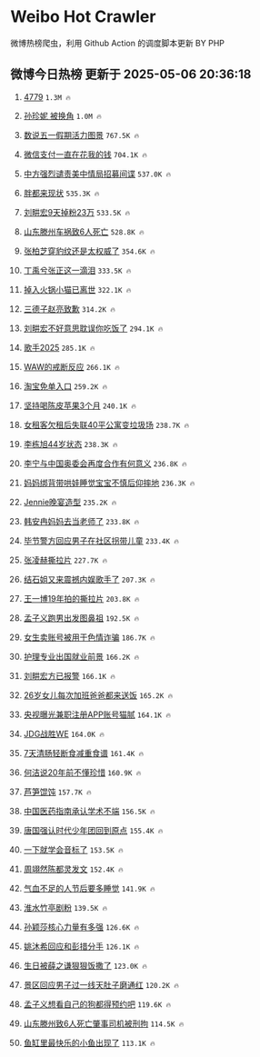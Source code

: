 # Weibo Hot Crawler 



微博热榜爬虫，利用 Github Action 的调度脚本更新 BY PHP 


## 微博今日热榜 更新于 2025-05-06 20:36:18 
1. [4779](https://s.weibo.com/weibo?q=4779&t=31&band_rank=1&Refer=top) `1.3M 🔥` 

1. [孙珍妮 被换角](https://s.weibo.com/weibo?q=%E5%AD%99%E7%8F%8D%E5%A6%AE%20%E8%A2%AB%E6%8D%A2%E8%A7%92&t=31&band_rank=2&Refer=top) `1.0M 🔥` 

1. [数说五一假期活力图景](https://s.weibo.com/weibo?q=%23%E6%95%B0%E8%AF%B4%E4%BA%94%E4%B8%80%E5%81%87%E6%9C%9F%E6%B4%BB%E5%8A%9B%E5%9B%BE%E6%99%AF%23&t=31&band_rank=3&Refer=top) `767.5K 🔥` 

1. [微信支付一直在花我的钱](https://s.weibo.com/weibo?q=%E5%BE%AE%E4%BF%A1%E6%94%AF%E4%BB%98%E4%B8%80%E7%9B%B4%E5%9C%A8%E8%8A%B1%E6%88%91%E7%9A%84%E9%92%B1&t=31&band_rank=4&Refer=top) `704.1K 🔥` 

1. [中方强烈谴责美中情局招募间谍](https://s.weibo.com/weibo?q=%23%E4%B8%AD%E6%96%B9%E5%BC%BA%E7%83%88%E8%B0%B4%E8%B4%A3%E7%BE%8E%E4%B8%AD%E6%83%85%E5%B1%80%E6%8B%9B%E5%8B%9F%E9%97%B4%E8%B0%8D%23&t=31&band_rank=5&Refer=top) `537.0K 🔥` 

1. [胖都来现状](https://s.weibo.com/weibo?q=%E8%83%96%E9%83%BD%E6%9D%A5%E7%8E%B0%E7%8A%B6&t=31&band_rank=6&Refer=top) `535.3K 🔥` 

1. [刘畊宏9天掉粉23万](https://s.weibo.com/weibo?q=%23%E5%88%98%E7%95%8A%E5%AE%8F9%E5%A4%A9%E6%8E%89%E7%B2%8923%E4%B8%87%23&t=31&band_rank=7&Refer=top) `533.5K 🔥` 

1. [山东滕州车祸致6人死亡](https://s.weibo.com/weibo?q=%23%E5%B1%B1%E4%B8%9C%E6%BB%95%E5%B7%9E%E8%BD%A6%E7%A5%B8%E8%87%B46%E4%BA%BA%E6%AD%BB%E4%BA%A1%23&t=31&band_rank=8&Refer=top) `528.8K 🔥` 

1. [张柏芝穿豹纹还是太权威了](https://s.weibo.com/weibo?q=%E5%BC%A0%E6%9F%8F%E8%8A%9D%E7%A9%BF%E8%B1%B9%E7%BA%B9%E8%BF%98%E6%98%AF%E5%A4%AA%E6%9D%83%E5%A8%81%E4%BA%86&t=31&band_rank=9&Refer=top) `354.6K 🔥` 

1. [丁禹兮张正这一滴泪](https://s.weibo.com/weibo?q=%23%E4%B8%81%E7%A6%B9%E5%85%AE%E5%BC%A0%E6%AD%A3%E8%BF%99%E4%B8%80%E6%BB%B4%E6%B3%AA%23&t=31&band_rank=10&Refer=top) `333.5K 🔥` 

1. [掉入火锅小猫已离世](https://s.weibo.com/weibo?q=%23%E6%8E%89%E5%85%A5%E7%81%AB%E9%94%85%E5%B0%8F%E7%8C%AB%E5%B7%B2%E7%A6%BB%E4%B8%96%23&t=31&band_rank=11&Refer=top) `322.1K 🔥` 

1. [三德子赵亮致歉](https://s.weibo.com/weibo?q=%23%E4%B8%89%E5%BE%B7%E5%AD%90%E8%B5%B5%E4%BA%AE%E8%87%B4%E6%AD%89%23&t=31&band_rank=12&Refer=top) `314.2K 🔥` 

1. [刘畊宏不好意思耽误你吃饭了](https://s.weibo.com/weibo?q=%23%E5%88%98%E7%95%8A%E5%AE%8F%E4%B8%8D%E5%A5%BD%E6%84%8F%E6%80%9D%E8%80%BD%E8%AF%AF%E4%BD%A0%E5%90%83%E9%A5%AD%E4%BA%86%23&t=31&band_rank=13&Refer=top) `294.1K 🔥` 

1. [歌手2025](https://s.weibo.com/weibo?q=%E6%AD%8C%E6%89%8B2025&t=31&band_rank=14&Refer=top) `285.1K 🔥` 

1. [WAW的戒断反应](https://s.weibo.com/weibo?q=%23WAW%E7%9A%84%E6%88%92%E6%96%AD%E5%8F%8D%E5%BA%94%23&t=31&band_rank=15&Refer=top) `266.1K 🔥` 

1. [淘宝免单入口](https://s.weibo.com/weibo?q=%23%E6%B7%98%E5%AE%9D%E5%85%8D%E5%8D%95%E5%85%A5%E5%8F%A3%23&t=31&band_rank=16&Refer=top) `259.2K 🔥` 

1. [坚持喝陈皮苹果3个月](https://s.weibo.com/weibo?q=%E5%9D%9A%E6%8C%81%E5%96%9D%E9%99%88%E7%9A%AE%E8%8B%B9%E6%9E%9C3%E4%B8%AA%E6%9C%88&t=31&band_rank=17&Refer=top) `240.1K 🔥` 

1. [女租客欠租后失联40平公寓变垃圾场](https://s.weibo.com/weibo?q=%23%E5%A5%B3%E7%A7%9F%E5%AE%A2%E6%AC%A0%E7%A7%9F%E5%90%8E%E5%A4%B1%E8%81%9440%E5%B9%B3%E5%85%AC%E5%AF%93%E5%8F%98%E5%9E%83%E5%9C%BE%E5%9C%BA%23&t=31&band_rank=18&Refer=top) `238.7K 🔥` 

1. [李栋旭44岁状态](https://s.weibo.com/weibo?q=%23%E6%9D%8E%E6%A0%8B%E6%97%AD44%E5%B2%81%E7%8A%B6%E6%80%81%23&t=31&band_rank=19&Refer=top) `238.3K 🔥` 

1. [李宁与中国奥委会再度合作有何意义](https://s.weibo.com/weibo?q=%E6%9D%8E%E5%AE%81%E4%B8%8E%E4%B8%AD%E5%9B%BD%E5%A5%A5%E5%A7%94%E4%BC%9A%E5%86%8D%E5%BA%A6%E5%90%88%E4%BD%9C%E6%9C%89%E4%BD%95%E6%84%8F%E4%B9%89&t=31&band_rank=20&Refer=top) `236.8K 🔥` 

1. [妈妈绑背带哄娃睡觉宝宝不慎后仰摔地](https://s.weibo.com/weibo?q=%23%E5%A6%88%E5%A6%88%E7%BB%91%E8%83%8C%E5%B8%A6%E5%93%84%E5%A8%83%E7%9D%A1%E8%A7%89%E5%AE%9D%E5%AE%9D%E4%B8%8D%E6%85%8E%E5%90%8E%E4%BB%B0%E6%91%94%E5%9C%B0%23&t=31&band_rank=21&Refer=top) `236.3K 🔥` 

1. [Jennie晚宴造型](https://s.weibo.com/weibo?q=%23Jennie%E6%99%9A%E5%AE%B4%E9%80%A0%E5%9E%8B%23&t=31&band_rank=22&Refer=top) `235.2K 🔥` 

1. [韩安冉妈妈去当老师了](https://s.weibo.com/weibo?q=%23%E9%9F%A9%E5%AE%89%E5%86%89%E5%A6%88%E5%A6%88%E5%8E%BB%E5%BD%93%E8%80%81%E5%B8%88%E4%BA%86%23&t=31&band_rank=23&Refer=top) `233.8K 🔥` 

1. [毕节警方回应男子在社区拐带儿童](https://s.weibo.com/weibo?q=%23%E6%AF%95%E8%8A%82%E8%AD%A6%E6%96%B9%E5%9B%9E%E5%BA%94%E7%94%B7%E5%AD%90%E5%9C%A8%E7%A4%BE%E5%8C%BA%E6%8B%90%E5%B8%A6%E5%84%BF%E7%AB%A5%23&t=31&band_rank=24&Refer=top) `233.4K 🔥` 

1. [张凌赫撕拉片](https://s.weibo.com/weibo?q=%23%E5%BC%A0%E5%87%8C%E8%B5%AB%E6%92%95%E6%8B%89%E7%89%87%23&t=31&band_rank=25&Refer=top) `227.7K 🔥` 

1. [结石姐又来震撼内娱歌手了](https://s.weibo.com/weibo?q=%E7%BB%93%E7%9F%B3%E5%A7%90%E5%8F%88%E6%9D%A5%E9%9C%87%E6%92%BC%E5%86%85%E5%A8%B1%E6%AD%8C%E6%89%8B%E4%BA%86&t=31&band_rank=26&Refer=top) `207.3K 🔥` 

1. [王一博19年拍的撕拉片](https://s.weibo.com/weibo?q=%23%E7%8E%8B%E4%B8%80%E5%8D%9A19%E5%B9%B4%E6%8B%8D%E7%9A%84%E6%92%95%E6%8B%89%E7%89%87%23&t=31&band_rank=27&Refer=top) `203.8K 🔥` 

1. [孟子义跑男出发图鼻祖](https://s.weibo.com/weibo?q=%E5%AD%9F%E5%AD%90%E4%B9%89%E8%B7%91%E7%94%B7%E5%87%BA%E5%8F%91%E5%9B%BE%E9%BC%BB%E7%A5%96&t=31&band_rank=28&Refer=top) `192.5K 🔥` 

1. [女生卖账号被用于色情诈骗](https://s.weibo.com/weibo?q=%23%E5%A5%B3%E7%94%9F%E5%8D%96%E8%B4%A6%E5%8F%B7%E8%A2%AB%E7%94%A8%E4%BA%8E%E8%89%B2%E6%83%85%E8%AF%88%E9%AA%97%23&t=31&band_rank=29&Refer=top) `186.7K 🔥` 

1. [护理专业出国就业前景](https://s.weibo.com/weibo?q=%E6%8A%A4%E7%90%86%E4%B8%93%E4%B8%9A%E5%87%BA%E5%9B%BD%E5%B0%B1%E4%B8%9A%E5%89%8D%E6%99%AF&t=31&band_rank=30&Refer=top) `166.2K 🔥` 

1. [刘畊宏方已报警](https://s.weibo.com/weibo?q=%23%E5%88%98%E7%95%8A%E5%AE%8F%E6%96%B9%E5%B7%B2%E6%8A%A5%E8%AD%A6%23&t=31&band_rank=31&Refer=top) `166.1K 🔥` 

1. [26岁女儿每次加班爸爸都来送饭](https://s.weibo.com/weibo?q=%2326%E5%B2%81%E5%A5%B3%E5%84%BF%E6%AF%8F%E6%AC%A1%E5%8A%A0%E7%8F%AD%E7%88%B8%E7%88%B8%E9%83%BD%E6%9D%A5%E9%80%81%E9%A5%AD%23&t=31&band_rank=32&Refer=top) `165.2K 🔥` 

1. [央视曝光兼职注册APP账号猫腻](https://s.weibo.com/weibo?q=%23%E5%A4%AE%E8%A7%86%E6%9B%9D%E5%85%89%E5%85%BC%E8%81%8C%E6%B3%A8%E5%86%8CAPP%E8%B4%A6%E5%8F%B7%E7%8C%AB%E8%85%BB%23&t=31&band_rank=33&Refer=top) `164.1K 🔥` 

1. [JDG战胜WE](https://s.weibo.com/weibo?q=%23JDG%E6%88%98%E8%83%9CWE%23&t=31&band_rank=34&Refer=top) `164.0K 🔥` 

1. [7天清肠轻断食减重食谱](https://s.weibo.com/weibo?q=7%E5%A4%A9%E6%B8%85%E8%82%A0%E8%BD%BB%E6%96%AD%E9%A3%9F%E5%87%8F%E9%87%8D%E9%A3%9F%E8%B0%B1&t=31&band_rank=35&Refer=top) `161.4K 🔥` 

1. [何洁说20年前不懂珍惜](https://s.weibo.com/weibo?q=%E4%BD%95%E6%B4%81%E8%AF%B420%E5%B9%B4%E5%89%8D%E4%B8%8D%E6%87%82%E7%8F%8D%E6%83%9C&t=31&band_rank=36&Refer=top) `160.9K 🔥` 

1. [芦笋馄饨](https://s.weibo.com/weibo?q=%E8%8A%A6%E7%AC%8B%E9%A6%84%E9%A5%A8&t=31&band_rank=37&Refer=top) `157.7K 🔥` 

1. [中国医药指南承认学术不端](https://s.weibo.com/weibo?q=%23%E4%B8%AD%E5%9B%BD%E5%8C%BB%E8%8D%AF%E6%8C%87%E5%8D%97%E6%89%BF%E8%AE%A4%E5%AD%A6%E6%9C%AF%E4%B8%8D%E7%AB%AF%23&t=31&band_rank=38&Refer=top) `156.5K 🔥` 

1. [唐国强认时代少年团回到原点](https://s.weibo.com/weibo?q=%E5%94%90%E5%9B%BD%E5%BC%BA%E8%AE%A4%E6%97%B6%E4%BB%A3%E5%B0%91%E5%B9%B4%E5%9B%A2%E5%9B%9E%E5%88%B0%E5%8E%9F%E7%82%B9&t=31&band_rank=39&Refer=top) `155.4K 🔥` 

1. [一下就学会音标了](https://s.weibo.com/weibo?q=%E4%B8%80%E4%B8%8B%E5%B0%B1%E5%AD%A6%E4%BC%9A%E9%9F%B3%E6%A0%87%E4%BA%86&t=31&band_rank=40&Refer=top) `153.5K 🔥` 

1. [周翊然陈都灵发文](https://s.weibo.com/weibo?q=%23%E5%91%A8%E7%BF%8A%E7%84%B6%E9%99%88%E9%83%BD%E7%81%B5%E5%8F%91%E6%96%87%23&t=31&band_rank=41&Refer=top) `152.4K 🔥` 

1. [气血不足的人节后要多睡觉](https://s.weibo.com/weibo?q=%23%E6%B0%94%E8%A1%80%E4%B8%8D%E8%B6%B3%E7%9A%84%E4%BA%BA%E8%8A%82%E5%90%8E%E8%A6%81%E5%A4%9A%E7%9D%A1%E8%A7%89%23&t=31&band_rank=42&Refer=top) `141.9K 🔥` 

1. [淮水竹亭剧粉](https://s.weibo.com/weibo?q=%E6%B7%AE%E6%B0%B4%E7%AB%B9%E4%BA%AD%E5%89%A7%E7%B2%89&t=31&band_rank=43&Refer=top) `139.5K 🔥` 

1. [孙颖莎核心力量有多强](https://s.weibo.com/weibo?q=%23%E5%AD%99%E9%A2%96%E8%8E%8E%E6%A0%B8%E5%BF%83%E5%8A%9B%E9%87%8F%E6%9C%89%E5%A4%9A%E5%BC%BA%23&t=31&band_rank=44&Refer=top) `126.6K 🔥` 

1. [姚沐希回应和彭措分手](https://s.weibo.com/weibo?q=%23%E5%A7%9A%E6%B2%90%E5%B8%8C%E5%9B%9E%E5%BA%94%E5%92%8C%E5%BD%AD%E6%8E%AA%E5%88%86%E6%89%8B%23&t=31&band_rank=45&Refer=top) `126.1K 🔥` 

1. [生日被薛之谦狠狠饭撒了](https://s.weibo.com/weibo?q=%E7%94%9F%E6%97%A5%E8%A2%AB%E8%96%9B%E4%B9%8B%E8%B0%A6%E7%8B%A0%E7%8B%A0%E9%A5%AD%E6%92%92%E4%BA%86&t=31&band_rank=46&Refer=top) `123.0K 🔥` 

1. [景区回应男子过一线天肚子磨通红](https://s.weibo.com/weibo?q=%23%E6%99%AF%E5%8C%BA%E5%9B%9E%E5%BA%94%E7%94%B7%E5%AD%90%E8%BF%87%E4%B8%80%E7%BA%BF%E5%A4%A9%E8%82%9A%E5%AD%90%E7%A3%A8%E9%80%9A%E7%BA%A2%23&t=31&band_rank=47&Refer=top) `120.2K 🔥` 

1. [孟子义想看自己的狗都得预约吧](https://s.weibo.com/weibo?q=%E5%AD%9F%E5%AD%90%E4%B9%89%E6%83%B3%E7%9C%8B%E8%87%AA%E5%B7%B1%E7%9A%84%E7%8B%97%E9%83%BD%E5%BE%97%E9%A2%84%E7%BA%A6%E5%90%A7&t=31&band_rank=48&Refer=top) `119.6K 🔥` 

1. [山东滕州致6人死亡肇事司机被刑拘](https://s.weibo.com/weibo?q=%23%E5%B1%B1%E4%B8%9C%E6%BB%95%E5%B7%9E%E8%87%B46%E4%BA%BA%E6%AD%BB%E4%BA%A1%E8%82%87%E4%BA%8B%E5%8F%B8%E6%9C%BA%E8%A2%AB%E5%88%91%E6%8B%98%23&t=31&band_rank=49&Refer=top) `114.5K 🔥` 

1. [鱼缸里最快乐的小鱼出现了](https://s.weibo.com/weibo?q=%23%E9%B1%BC%E7%BC%B8%E9%87%8C%E6%9C%80%E5%BF%AB%E4%B9%90%E7%9A%84%E5%B0%8F%E9%B1%BC%E5%87%BA%E7%8E%B0%E4%BA%86%23&t=31&band_rank=50&Refer=top) `113.1K 🔥` 

